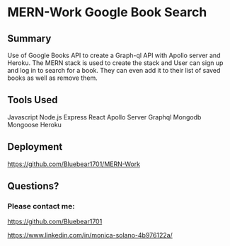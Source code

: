 # MERN-Work Google Book Search 

## Summary 
Use of Google Books API to create a Graph-ql API with Apollo server and Heroku. The MERN stack is used to create the stack and User can sign up and log in to search for a book. They can even add it to their list of saved books as well as remove them. 

## Tools Used 
Javascript 
Node.js
Express
React
Apollo Server
Graphql
Mongodb
Mongoose
Heroku

## Deployment 

https://github.com/Bluebear1701/MERN-Work
## Questions?
### Please contact me:

https://github.com/Bluebear1701

https://www.linkedin.com/in/monica-solano-4b976122a/